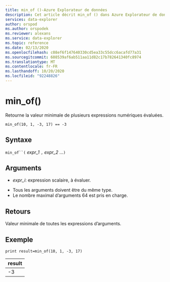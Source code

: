 ```yaml
---
title: min_of ()-Azure Explorateur de données
description: Cet article décrit min_of () dans Azure Explorateur de données.
services: data-explorer
author: orspod
ms.author: orspodek
ms.reviewer: alexans
ms.service: data-explorer
ms.topic: reference
ms.date: 02/13/2020
ms.openlocfilehash: c08ef6f147640330cd5ea33c55dcc6acafd77a31
ms.sourcegitcommit: 608539af6ab511aa11d82c17b782641340fc8974
ms.translationtype: MT
ms.contentlocale: fr-FR
ms.lasthandoff: 10/20/2020
ms.locfileid: "92248826"
---
```

# <a name="min_of"></a>min_of()

Retourne la valeur minimale de plusieurs expressions numériques évaluées.

```kusto
min_of(10, 1, -3, 17) == -3
```

## <a name="syntax"></a>Syntaxe

`min_of``(` *expr_1* `,` *expr_2* ...`)`

## <a name="arguments"></a>Arguments

* *expr_i*: expression scalaire, à évaluer.

- Tous les arguments doivent être du même type.
- Le nombre maximal d’arguments 64 est pris en charge.

## <a name="returns"></a>Retours

Valeur minimale de toutes les expressions d’arguments.

## <a name="example"></a>Exemple

<!-- csl: https://help.kusto.windows.net/Samples  -->
```kusto
print result=min_of(10, 1, -3, 17) 
```

|result|
|---|
|-3|
